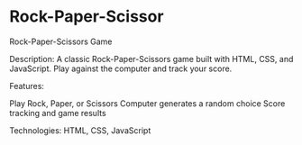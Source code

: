 # Rock-Paper-Scissor

Rock-Paper-Scissors Game

Description:
A classic Rock-Paper-Scissors game built with HTML, CSS, and JavaScript. Play against the computer and track your score.

Features:

Play Rock, Paper, or Scissors
Computer generates a random choice
Score tracking and game results

Technologies: HTML, CSS, JavaScript
             
